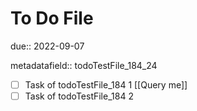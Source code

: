 # To Do File

due:: 2022-09-07

metadatafield:: todoTestFile_184\_24

- [ ] Task of todoTestFile_184 1 [[Query me]]
- [ ] Task of todoTestFile_184 2
